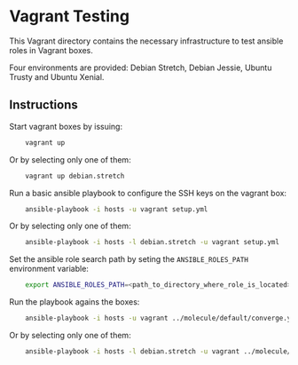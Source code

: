 Vagrant Testing
=======================

This Vagrant directory contains the necessary infrastructure to test
ansible roles in Vagrant boxes.

Four environments are provided: Debian Stretch, Debian Jessie, Ubuntu Trusty
and Ubuntu Xenial.

## Instructions

Start vagrant boxes by issuing:

```bash
    vagrant up
```

Or by selecting only one of them:

```bash
    vagrant up debian.stretch
```

Run a basic ansible playbook to configure the SSH keys on the vagrant box:

```bash
    ansible-playbook -i hosts -u vagrant setup.yml
```

Or by selecting only one of them:

```bash
    ansible-playbook -i hosts -l debian.stretch -u vagrant setup.yml
```


Set the ansible role search path by seting the `ANSIBLE_ROLES_PATH` environment
variable:

```bash
    export ANSIBLE_ROLES_PATH=<path_to_directory_where_role_is_located>
```

Run the playbook agains the boxes:

```bash
    ansible-playbook -i hosts -u vagrant ../molecule/default/converge.yml
```

Or by selecting only one of them:

```bash
    ansible-playbook -i hosts -l debian.stretch -u vagrant ../molecule/default/converge.yml
```
